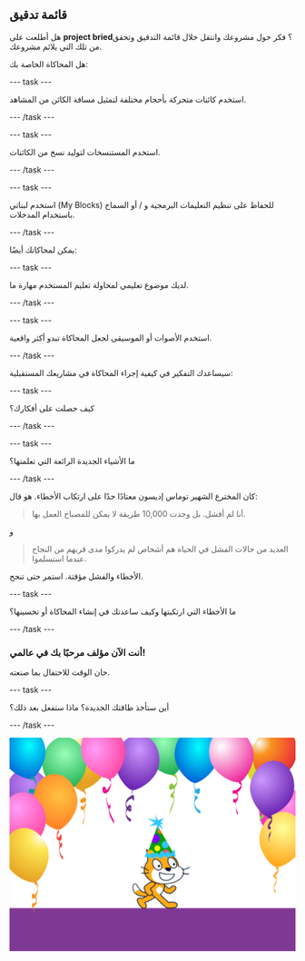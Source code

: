 ## قائمة تدقيق

هل أطلعت على **project bried**؟ فكر حول مشروعك وانتقل خلال قائمة التدقيق وتحقق من تلك التي يلائم مشروعك.

هل المحاكاة الخاصة بك:

--- task ---

استخدم كائنات متحركة بأحجام مختلفة لتمثيل مسافة الكائن من المشاهد.

--- /task ---

--- task ---

استخدم المستنسخات لتوليد نسخ من الكائنات.

--- /task ---

--- task ---

استخدم لبناتي (My Blocks) للحفاظ على تنظيم التعليمات البرمجية و / أو السماح باستخدام المدخلات.

--- /task ---

يمكن لمحاكاتك أيضًا:

--- task ---

لديك موضوع تعليمي لمحاولة تعليم المستخدم مهارة ما.

--- /task ---

--- task ---

استخدم الأصوات أو الموسيقى لجعل المحاكاة تبدو أكثر واقعية.

--- /task ---


سيساعدك التفكير في كيفية إجراء المحاكاة في مشاريعك المستقبلية:

--- task ---

كيف حصلت على أفكارك؟

--- /task ---

--- task ---

ما الأشياء الجديدة الرائعة التي تعلمتها؟

--- /task ---


كان المخترع الشهير توماس إديسون معتادًا جدًا على ارتكاب الأخطاء. هو قال:
> أنا لم أفشل. بل وجدت 10,000 طريقة لا يمكن للمصباح العمل بها.

و

> العديد من حالات الفشل في الحياة هم أشخاص لم يدركوا مدى قربهم من النجاح عندما استسلموا.

الأخطاء والفشل مؤقتة. استمر حتى تنجح.

--- task ---

ما الأخطاء التي ارتكبتها وكيف ساعدتك في إنشاء المحاكاة أو تحسينها؟

--- /task ---

### أنت الآن مؤلف مرحبًا بك في عالمي!

حان الوقت للاحتفال بما صنعته.

--- task ---

أين ستأخذ طاقتك الجديدة؟ ماذا ستفعل بعد ذلك؟

--- /task ---

![القطة ترتدي قبعة الاحتفالات](images/reflect.png)

